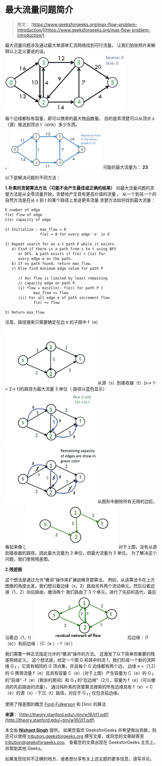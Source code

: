 # 最大流量问题简介

> 原文： [https://www.geeksforgeeks.org/max-flow-problem-introduction/](https://www.geeksforgeeks.org/max-flow-problem-introduction/)

最大流量问题涉及通过最大单源单汇流网络找到可行流量。
让我们拍张照片来解释以上定义要说的话。
[![ford_fulkerson1](img/616f50eb9a2c6a8b7c60bb2d9c723da1.png)](https://www.geeksforgeeks.org/wp-content/uploads/ford_fulkerson11.png)

每个边缘都标有容量，即可以携带的最大物品数量。 目的是弄清楚可以从顶点 s（源）推送到顶点 t（sink）多少东西。

。 [![ford_fulkerson2](img/b243b661d25fb511dfc9ffc8206d4d3c.png)](http://www.geeksforgeeks.org/wp-content/uploads/ford_fulkerson2.png) 
可能的最大流量为： **23**

以下是解决问题的不同方法：

**1.朴素的贪婪算法方法（可能不会产生最佳或正确的结果）**
对最大流量问题的贪婪方法是从全零流量开始，贪婪地产生具有更高价值的流量 。 从一个到另一个的自然方法是在从 s 到 t 的某个路径上发送更多流量
贪婪方法如何找到最大流量：

```
E number of edge 
f(e) flow of edge 
C(e) capacity of edge 

1) Initialize : max_flow = 0  
                f(e) = 0 for every edge 'e' in E 

2) Repeat search for an s-t path P while it exists.   
   a) Find if there is a path from s to t using BFS
      or DFS. A path exists if f(e) < C(e) for 
      every edge e on the path.
   b) If no path found, return max_flow.
   c) Else find minimum edge value for path P

      // Our flow is limited by least remaining
      // capacity edge on path P.
      (i) flow = min(C(e)- f(e)) for path P ]
             max_flow += flow
      (ii) For all edge e of path increment flow 
             f(e) += flow

3) Return max_flow 

```

注意，路径搜索只需要确定在边 e 的子图中 f（e）

[![image14](img/355ebe923ec1b8ca8e349f4227f569e6.png)](http://media.geeksforgeeks.org/wp-content/uploads/image141.png) 
从源（s）到接收器（t）[s-> 1-> 2-> t]的路径为最大流量 3 单位（ 路径以蓝色显示）
[![image](img/a1bd3d0b31efba276fc23ad42e3f7581.png)](http://media.geeksforgeeks.org/wp-content/uploads/image15.png) 
[![image](img/80f730485b805b2aaa99e6db2cecbe60.png)](http://media.geeksforgeeks.org/wp-content/uploads/image16.png) 
从图形中删除所有无用的边后，看起来像
[[ ![maximum](img/ea4bd92246d666b4bd23c8408c63ffb9.png)](http://media.geeksforgeeks.org/wp-content/uploads/maximum.png) 
对于上图，没有从源到接收器的路径，因此最大流量为 3 单位，但最大流量为 5 单位。 为了解决这个问题，我们使用残差图。

**2.残差图**

这个想法是通过允许“撤消”操作来扩展幼稚贪婪算法。 例如，从该算法卡在上方图像的角度出发，我们想沿着边缘（s，2）路由另外两个流动单元，然后沿着边缘（1、2）向后路由，撤消两个 我们路由了 3 个单元，进行了先前的迭代，最后沿着边（1，t）
[![maximum](img/3e8cb352e52bae2dedbe9e137ed675ad.png)](http://media.geeksforgeeks.org/wp-content/uploads/maximum1.png) 
后边缘：（f（e））和前边缘：（C（e ）– f（e））

我们需要一种正式指定允许的“撤消”操作的方法。 这激发了以下简单但重要的残差网络定义。 这个想法是，给定一个图 G 和其中的流 f，我们形成一个新的流网络 G <sub>f</sub> ，它具有相同的 G 顶点集，并且每个 G 边缘都有两个边。 边缘 e =（1,2）的 G 携带流量 f（e）且具有容量 C（e）（对于上图）产生容量为 C（e）的 G <sub>f</sub> 的“前缘” -f（e）（剩余的房间）和 G <sub>f</sub> 的“后边缘”（2,1），容量为 f（e）（可以撤消的先前路由的流量）。 通过纯朴素的贪婪算法搜索的所有边缘具有 f（e）< C（e）的源（s）-下沉（t）路径，对应于 G <sub>f [</sub> 仅包含前边缘。

使用了残差图的概念 [Ford-Fulkerson](https://www.geeksforgeeks.org/dinics-algorithm-maximum-flow/) 和 Dinic 的算法

**来源**：
[http://theory.stanford.edu/~tim/w16/l/l1.pdf](http://theory.stanford.edu/~tim/w16/l/l1.pdf)

本文由 **[Nishant Singh](https://practice.geeksforgeeks.org/user-profile.php?user=_code)** 提供。 如果您喜欢 GeeksforGeeks 并希望做出贡献，则还可以使用 [tribution.geeksforgeeks.org](http://www.contribute.geeksforgeeks.org) 撰写文章，或将您的文章邮寄至 tribution@geeksforgeeks.org。 查看您的文章出现在 GeeksforGeeks 主页上，并帮助其他 Geeks。

如果发现任何不正确的地方，或者想分享有关上述主题的更多信息，请写评论。

